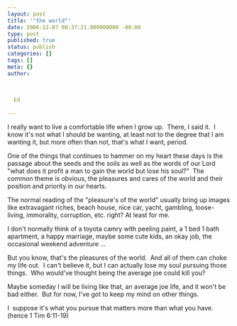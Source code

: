 ```yaml
---
layout: post
title: '"the world"'
date: 2006-12-07 08:37:21.000000000 -08:00
type: post
published: true
status: publish
categories: []
tags: []
meta: {}
author:
  
  
  
  Ed
  
---
```

<p>I really want to live a comfortable life when I grow up.  There, I said it.  I know it's not what I should be wanting, at least not to the degree that I am wanting it, but more often than not, that's what I want, period.</p>
<p>One of the things that continues to hammer on my heart these days is the passage about the seeds and the soils as well as the words of our Lord "what does it profit a man to gain the world but lose his soul?"  The common theme is obvious, the pleasures and cares of the world and their position and priority in our hearts.</p>
<p>The normal reading of the "pleasure's of the world" usually bring up images like extravagant riches, beach house, nice car, yacht, gambling, loose-living, immorality, corruption, etc. right? At least for me.</p>
<p>I don't normally think of a toyota camry with peeling paint, a 1 bed 1 bath apartment, a happy marriage, maybe some cute kids, an okay job, the occasional weekend adventure ...</p>
<p>But you know, that's the pleasures of the world.  And all of them can choke my life out.  I can't believe it, but I can actually lose my soul pursuing those things.  Who would've thought being the average joe could kill you?</p>
<p>Maybe someday I will be living like that, an average joe life, and it won't be bad either.  But for now, I've got to keep my mind on other things.</p>
<p>I  suppose it's what you pursue that matters more than what you have. (hence 1 Tim 6:11-19)</p>

